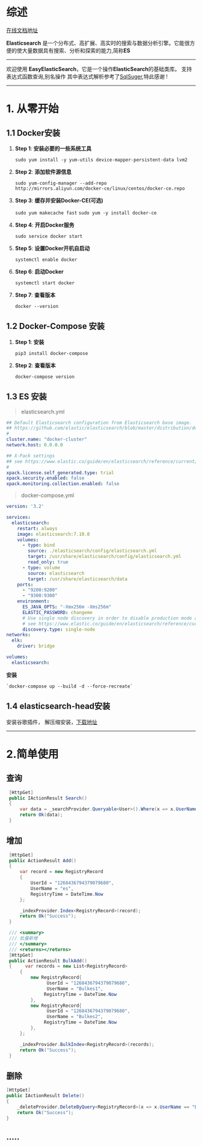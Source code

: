  # 综述

 
 [在线文档地址](https://wmchuang.github.io/EasyElasticSearch/#/)

**Elasticsearch** 是一个分布式、高扩展、高实时的搜索与数据分析引擎。它能很方便的使大量数据具有搜索、分析和探索的能力,简称**ES**

----------

欢迎使用 **EasyElasticSearch**，它是一个操作**ElasticSearch**的基础类库。
支持表达式函数查询,别名操作
其中表达式解析参考了[SqlSuger](https://github.com/sunkaixuan),特此感谢 !

* * *

# 1. 从零开始

## 1.1 Docker安装
1. **Step 1**: __安装必要的一些系统工具__
    
    `sudo yum install -y yum-utils device-mapper-persistent-data lvm2`
2. **Step 2**: __添加软件源信息__
    
    `sudo yum-config-manager --add-repo http://mirrors.aliyun.com/docker-ce/linux/centos/docker-ce.repo`
3. **Step 3**: __缓存并安装Docker-CE(可选)__
    
    `sudo yum makecache fast`
    `sudo yum -y install docker-ce`
4. **Step 4**: __开启Docker服务__
    
    `sudo service docker start`
5. **Step 5**: __设置Docker开机自启动__
    
    `systemctl enable docker`
6. **Step 6**: __启动Docker__
    
    `systemctl start docker`
7. **Step 7**: __查看版本__
    
    `docker --version`

## 1.2 Docker-Compose 安装
1. **Step 1**: __安装__
    
    `pip3 install docker-compose`
2. **Step 2**: __查看版本__
    
    `docker-compose version`

## 1.3 ES 安装
> elasticsearch.yml
```yaml
## Default Elasticsearch configuration from Elasticsearch base image.
## https://github.com/elastic/elasticsearch/blob/master/distribution/docker/src/docker/config/elasticsearch.yml
#
cluster.name: "docker-cluster"
network.host: 0.0.0.0

## X-Pack settings
## see https://www.elastic.co/guide/en/elasticsearch/reference/current/setup-xpack.html
#
xpack.license.self_generated.type: trial
xpack.security.enabled: false
xpack.monitoring.collection.enabled: false

```
> docker-compose.yml
```yaml
version: '3.2'

services:
  elasticsearch:
    restart: always
    image: elasticsearch:7.10.0
    volumes:
      - type: bind
        source: ./elasticsearch/config/elasticsearch.yml
        target: /usr/share/elasticsearch/config/elasticsearch.yml
        read_only: true
      - type: volume
        source: elasticsearch
        target: /usr/share/elasticsearch/data
    ports:
      - "9200:9200"
      - "9300:9300"
    environment:
      ES_JAVA_OPTS: "-Xmx256m -Xms256m"
      ELASTIC_PASSWORD: changeme
      # Use single node discovery in order to disable production mode and avoid bootstrap checks
      # see https://www.elastic.co/guide/en/elasticsearch/reference/current/bootstrap-checks.html
      discovery.type: single-node
networks:
  elk:
    driver: bridge

volumes:
  elasticsearch:
```

**安装**

    `docker-compose up --build -d --force-recreate`


## 1.4 elasticsearch-head安装
安装谷歌插件， 解压缩安装，[下载地址](https://github.com/wmchuang/google-/blob/master/extension_0_1_3.crx)

* * *
# 2.简单使用

## 查询
```csharp
 [HttpGet]
 public IActionResult Search()
 {
     var data = _searchProvider.Queryable<User>().Where(x => x.UserName == "52").ToList();
     return Ok(data);
 }
```


## 增加
```csharp
 [HttpGet]
 public ActionResult Add()
 {
     var record = new RegistryRecord
     {
         UserId = "1268436794379079680",
         UserName = "es",
         RegistryTime = DateTime.Now
     };

     _indexProvider.Index<RegistryRecord>(record);
     return Ok("Success");
 }

 /// <summary>
 /// 批量新增
 /// </summary>
 /// <returns></returns>
 [HttpGet]
 public ActionResult BulkAdd()
 {     var records = new List<RegistryRecord>
     {
         new RegistryRecord{
               UserId = "1268436794379079680",
               UserName = "Bulkes1",
              RegistryTime = DateTime.Now
         },
         new RegistryRecord{
               UserId = "1268436794379079680",
               UserName = "Bulkes2",
              RegistryTime = DateTime.Now
         },
     };

     _indexProvider.BulkIndex<RegistryRecord>(records);
     return Ok("Success");
 }
```
## 删除
```csharp
[HttpGet]
public IActionResult Delete()
{
    _deleteProvider.DeleteByQuery<RegistryRecord>(x => x.UserName == "Bulkes1");
    return Ok("Success");
}
```
## .....

